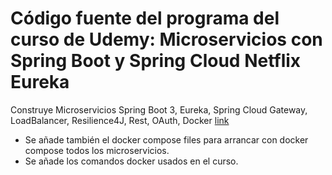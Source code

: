 # Código fuente del programa del curso de Udemy: Microservicios con Spring Boot y Spring Cloud Netflix Eureka

Construye Microservicios Spring Boot 3, Eureka, Spring Cloud Gateway, LoadBalancer, Resilience4J, Rest, OAuth, Docker [link](https://www.udemy.com/course/microservicios-con-spring-boot-y-spring-cloud/)

- Se añade también el docker compose files para arrancar con docker compose todos los microservicios.
- Se añade los comandos docker usados en el curso.

